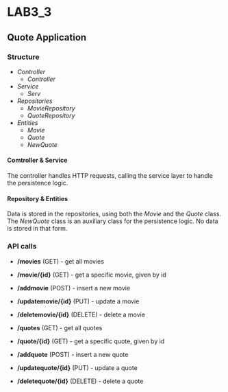 # LAB3_3

## Quote Application

### Structure

* *Controller*
    * *Controller*
* *Service*
    * *Serv*
* *Repositories*
    * *MovieRepository*
    * *QuoteRepository*
* *Entities*
    * *Movie*
    * *Quote*
    * *NewQuote*

#### Comtroller & Service
The controller handles HTTP requests, calling the service layer to handle the persistence logic. 


#### Repository & Entities
Data is stored in the repositories, using both the *Movie* and the *Quote* class.  
The *NewQuote* class is an auxiliary class for the persistence logic. No data is stored in that form.

### API calls

* **/movies** (GET) - get all movies
* **/movie/{id}** (GET) - get a specific movie, given by id
* **/addmovie** (POST) - insert a new movie
* **/updatemovie/{id}** (PUT) - update a movie
* **/deletemovie/{id}** (DELETE) - delete a movie

* **/quotes** (GET) - get all quotes
* **/quote/{id}** (GET) - get a specific quote, given by id
* **/addquote** (POST) - insert a new quote
* **/updatequote/{id}** (PUT) - update a quote
* **/deletequote/{id}** (DELETE) - delete a quote
